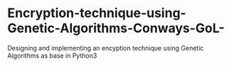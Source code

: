 # Encryption-technique-using-Genetic-Algorithms-Conways-GoL-
Designing and implementing an encyption technique using Genetic Algorithms as base in Python3
